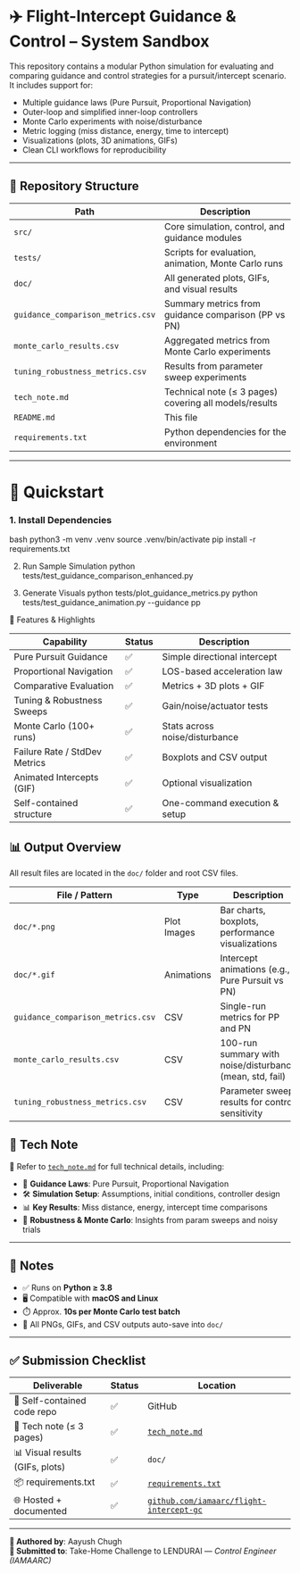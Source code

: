 # ✈️ Flight-Intercept Guidance & Control – System Sandbox

This repository contains a modular Python simulation for evaluating and comparing guidance and control strategies for a pursuit/intercept scenario. It includes support for:

- Multiple guidance laws (Pure Pursuit, Proportional Navigation)
- Outer-loop and simplified inner-loop controllers
- Monte Carlo experiments with noise/disturbance
- Metric logging (miss distance, energy, time to intercept)
- Visualizations (plots, 3D animations, GIFs)
- Clean CLI workflows for reproducibility

---

## 📁 Repository Structure

| Path                          | Description                                              |
|-------------------------------|----------------------------------------------------------|
| `src/`                        | Core simulation, control, and guidance modules           |
| `tests/`                      | Scripts for evaluation, animation, Monte Carlo runs      |
| `doc/`                        | All generated plots, GIFs, and visual results            |
| `guidance_comparison_metrics.csv` | Summary metrics from guidance comparison (PP vs PN) |
| `monte_carlo_results.csv`     | Aggregated metrics from Monte Carlo experiments          |
| `tuning_robustness_metrics.csv` | Results from parameter sweep experiments               |
| `tech_note.md`                | Technical note (≤ 3 pages) covering all models/results   |
| `README.md`                   | This file                                                |
| `requirements.txt`            | Python dependencies for the environment                  |

---

# 🚀 Quickstart

### 1. Install Dependencies
bash
python3 -m venv .venv
source .venv/bin/activate
pip install -r requirements.txt

2. Run Sample Simulation
python tests/test_guidance_comparison_enhanced.py

3. Generate Visuals
python tests/plot_guidance_metrics.py
python tests/test_guidance_animation.py --guidance pp


🧠 Features & Highlights

| Capability                    | Status | Description                    |
| ----------------------------- | ------ | ------------------------------ |
| Pure Pursuit Guidance         | ✅      | Simple directional intercept   |
| Proportional Navigation       | ✅      | LOS-based acceleration law     |
| Comparative Evaluation        | ✅      | Metrics + 3D plots + GIF       |
| Tuning & Robustness Sweeps    | ✅      | Gain/noise/actuator tests      |
| Monte Carlo (100+ runs)       | ✅      | Stats across noise/disturbance |
| Failure Rate / StdDev Metrics | ✅      | Boxplots and CSV output        |
| Animated Intercepts (GIF)     | ✅      | Optional visualization         |
| Self-contained structure      | ✅      | One-command execution & setup  |



## 📊 Output Overview

All result files are located in the `doc/` folder and root CSV files.

| File / Pattern                     | Type        | Description                                              |
|------------------------------------|-------------|----------------------------------------------------------|
| `doc/*.png`                        | Plot Images | Bar charts, boxplots, performance visualizations         |
| `doc/*.gif`                        | Animations  | Intercept animations (e.g., Pure Pursuit vs PN)          |
| `guidance_comparison_metrics.csv` | CSV         | Single-run metrics for PP and PN                         |
| `monte_carlo_results.csv`         | CSV         | 100-run summary with noise/disturbance (mean, std, fail) |
| `tuning_robustness_metrics.csv`   | CSV         | Parameter sweep results for control sensitivity          |

## 📝 Tech Note

📄 Refer to [`tech_note.md`](tech_note.md) for full technical details, including:

- 🔄 **Guidance Laws**: Pure Pursuit, Proportional Navigation
- 🛠️ **Simulation Setup**: Assumptions, initial conditions, controller design
- 📊 **Key Results**: Miss distance, energy, intercept time comparisons
- 🧪 **Robustness & Monte Carlo**: Insights from param sweeps and noisy trials

---

## 📌 Notes

- ✅ Runs on **Python ≥ 3.8**
- 🖥️ Compatible with **macOS and Linux**
- ⏱️ Approx. **10s per Monte Carlo test batch**
- 📁 All PNGs, GIFs, and CSV outputs auto-save into `doc/`

---

## ✅ Submission Checklist

| Deliverable                    | Status | Location |
|-------------------------------|--------|----------|
| 🧠 Self-contained code repo    | ✅     | GitHub |
| 📄 Tech note (≤ 3 pages)       | ✅     | [`tech_note.md`](tech_note.md) |
| 📊 Visual results (GIFs, plots) | ✅     | `doc/` |
| 📦 requirements.txt            | ✅     | [`requirements.txt`](requirements.txt) |
| 🌐 Hosted + documented         | ✅     | [`github.com/iamaarc/flight-intercept-gc`](https://github.com/iamaarc/flight-intercept-gc) |

---

**👤 Authored by**: Aayush Chugh  
**📨 Submitted to**: Take-Home Challenge to LENDURAI — *Control Engineer (IAMAARC)*
